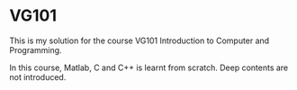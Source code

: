 # VG101

This is my solution for the course VG101 Introduction to Computer and Programming.

In this course, Matlab, C and C++ is learnt from scratch. Deep contents are not introduced.
